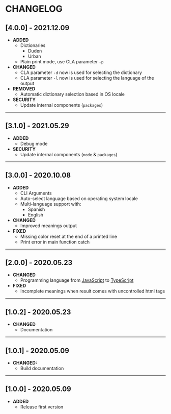 # CHANGELOG

## [4.0.0] - 2021.12.09

* __ADDED__
  * Dictionaries
    * Duden
    * Urban
  * Plain print mode, use CLA parameter `-p`
* __CHANGED__
  * CLA parameter `-d` now is used for selecting the dictionary
  * CLA parameter `-l` now is used for selecting the language of the output
* __REMOVED__
  * Automatic dictionary selection based in OS locale
* __SECURITY__
  * Update internal components (`packages`)

---

## [3.1.0] - 2021.05.29

* __ADDED__
  * Debug mode
* __SECURITY__
  * Update internal components (`node` & `packages`)

---

## [3.0.0] - 2020.10.08

* __ADDED__
  * CLI Arguments
  * Auto-select language based on operating system locale
  * Multi-language support with:
    * Spanish
    * English
* __CHANGED__
  * Improved meanings output
* __FIXED__
  * Missing color reset at the end of a printed line
  * Print error in main function catch

---

## [2.0.0] - 2020.05.23

* __CHANGED__
  * Programming language from [JavaScript](https://es.wikipedia.org/wiki/JavaScript) to [TypeScript](https://es.wikipedia.org/wiki/TypeScript)
* __FIXED__
  * Incomplete meanings when result comes with uncontrolled html tags

---

## [1.0.2] - 2020.05.23

* __CHANGED__
  * Documentation

---

## [1.0.1] - 2020.05.09

* __CHANGED:__
  * Build documentation

---

## [1.0.0] - 2020.05.09

* __ADDED__
  * Release first version
